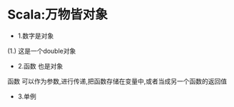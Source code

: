 # Scala:万物皆对象

+ 1.数字是对象

(1.) 这是一个double对象

+ 2.函数 也是对象

函数 可以作为参数,进行传递,把函数存储在变量中,或者当成另一个函数的返回值

+ 3.单例
